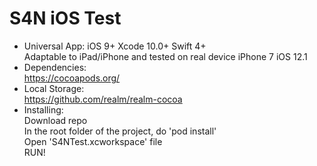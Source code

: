 # S4N iOS Test

- Universal App: iOS 9+ Xcode 10.0+ Swift 4+<br/>
Adaptable to iPad/iPhone and tested on real device iPhone 7 iOS 12.1
- Dependencies: <br/>
https://cocoapods.org/ <br/>
- Local Storage: <br/>
https://github.com/realm/realm-cocoa <br/>
- Installing: <br/>
Download repo<br/>
In the root folder of the project, do 'pod install'<br/>
Open 'S4NTest.xcworkspace' file<br/>
RUN!<br/><br/>
